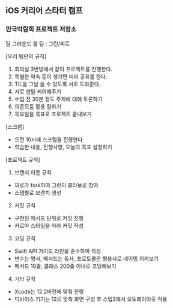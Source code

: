 ## iOS 커리어 스타터 캠프

### 만국박람회 프로젝트 저장소

팀 그라운드 룰
팀 : 그린/찌로

[우리 팀만의 규칙]
1) 회의실 3번방에서 같이 프로젝트를 진행한다.
2) 특별한 약속 등이 생기면 미리 공유를 한다.
3) TIL을 그날 쓸 수 있도록 서로 도와준다.
4) 서로 멘탈 케어해주기
5) 수업 전 30분 정도 주제에 대해 토론하기
6) 의존모둠 활용 잘하기
7) 목요일을 목표로 프로젝트 끝내보기

[스크럼]
 - 오전 10시에 스크럼을 진행한다.
 - 학습한 내용, 진행사항, 오늘의 목표 설정하기

[프로젝트 규칙]
1) 브랜치 이름 규칙
 - 찌로가 fork하여 그린이 콜라보로 참여
 - 스텝별로 브랜치 생성

2) 커밋 규칙
- 구현된 메서드 단위로 커밋 진행
- 카르마 스타일을 따라 커밋 작성

3) 코딩 규칙
- Swift API 가이드 라인을 준수하여 작성
- 변수는 명사, 메서드는 동사, 프로토콜은 형용사로 네이밍 지켜보기
- 메서드 10줄, 클래스 200줄 이내로 코딩해보기

4) 기타 규칙
- Xcode는 12.2버전에 맞춰 진행
- 디바이스 기기는 12로 맞춰 화면 구성 후 스텝3에서 오토레이아웃 적용
